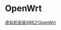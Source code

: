 # OpenWrt
[虚拟机安装X86之OpenWrt](https://github.com/peiyake/OpenWrt/blob/master/%E5%88%A9%E7%94%A8%E8%99%9A%E6%8B%9F%E6%9C%BA%E5%AE%89%E8%A3%85X86%E4%B9%8BOpenWrt.md)
